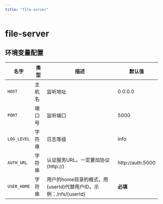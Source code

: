 ```yaml
---
title: "file-server"
---
```


# file-server

## 环境变量配置



<!-- ENV TABLE START -->

| 名字 | 类型 | 描述 | 默认值 |
| -- | -- | -- | -- |
|`HOST`|主机名|监听地址|0.0.0.0|
|`PORT`|端口号|监听端口|5000|
|`LOG_LEVEL`|字符串|日志等级|info|
|`AUTH_URL`|字符串|认证服务URL。一定要加协议(http://)|http://auth:5000|
|`USER_HOME`|字符串|用户的home目录的格式，用{userId}代替用户ID。示例：/nfs/{userId}|**必填**|

<!-- ENV TABLE END -->


